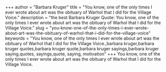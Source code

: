 +++
author = "Barbara Kruger"
title = "You know, one of the only times I ever wrote about art was the obituary of Warhol that I did for the Village Voice."
description = "the best Barbara Kruger Quote: You know, one of the only times I ever wrote about art was the obituary of Warhol that I did for the Village Voice."
slug = "you-know-one-of-the-only-times-i-ever-wrote-about-art-was-the-obituary-of-warhol-that-i-did-for-the-village-voice"
keywords = "You know, one of the only times I ever wrote about art was the obituary of Warhol that I did for the Village Voice.,barbara kruger,barbara kruger quotes,barbara kruger quote,barbara kruger sayings,barbara kruger saying,quotes, sayings,quote, saying, motivation"
+++
You know, one of the only times I ever wrote about art was the obituary of Warhol that I did for the Village Voice.
